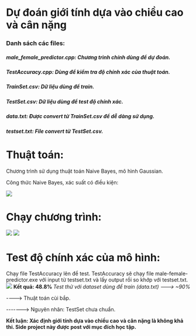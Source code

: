 <h1> Dự đoán giới tính dựa vào chiều cao và cân nặng </h1>
  <h3> Danh sách các files: </h3>
  <h5> male_female_predictor.cpp: Chương trình chính dùng để dự đoán. </h5>
  <h5> TestAccuracy.cpp: Dùng để kiểm tra độ chính xác của thuật toán. </h5>
  <h5> TrainSet.csv: Dữ liệu dùng để train. </h5>
  <h5> TestSet.csv: Dữ liệu dùng để test độ chính xác. </h5>
  <h5> data.txt: Được convert từ TrainSet.csv để dễ dàng sử dụng. </h5>
  <h5> testset.txt: File convert từ TestSet.csv. </h5>
  
<h1> Thuật toán: </h1>
<p> Chương trình sử dụng thuật toán Naive Bayes, mô hình Gaussian. </p>
<p> Công thức Naive Bayes, xác suất có điều kiện: </p>
<img src = "https://github.com/vo-hieu/male-female-predictor/blob/master/Images/Bayes_rule.png" />

<h1> Chạy chương trình: </h1>
<img src = "https://github.com/vo-hieu/male-female-predictor/blob/master/Images/run1.png" />
<img src = "https://github.com/vo-hieu/male-female-predictor/blob/master/Images/run2.png" />

<h1> Test độ chính xác của mô hình: </h1>
Chạy file TestAccuracy lên để test. TestAccuracy sẽ chạy file male-female-predictor.exe với input từ testset.txt và lấy output rồi so khớp với testset.txt.
<img src = "https://github.com/vo-hieu/male-female-predictor/blob/master/Images/test.png" />
<b> Kết quả: 48.8% </b>
<i> Test thử với dataset dùng để train (data.txt) ---> ~90% </i>
<p> ----> Thuật toán cùi bắp. </p>
<p> -------> Nguyên nhân: TestSet chưa chuẩn. </p>
<b> Kết luận: Xác định giới tính dựa vào chiều cao và cân nặng là không khả thi. Side project này được post với mục đích học tập. </b>

